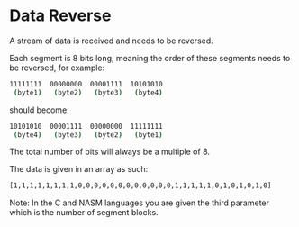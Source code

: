 # Data Reverse

A stream of data is received and needs to be reversed.

Each segment is 8 bits long, meaning the order of these segments needs to be reversed, for example:

```bash
11111111  00000000  00001111  10101010
 (byte1)   (byte2)   (byte3)   (byte4)
```

should become:

```bash
10101010  00001111  00000000  11111111
 (byte4)   (byte3)   (byte2)   (byte1)
```

The total number of bits will always be a multiple of 8.

The data is given in an array as such:

```bash
[1,1,1,1,1,1,1,1,0,0,0,0,0,0,0,0,0,0,0,0,1,1,1,1,1,0,1,0,1,0,1,0]
```

Note: In the C and NASM languages you are given the third parameter which is the number of segment blocks.
